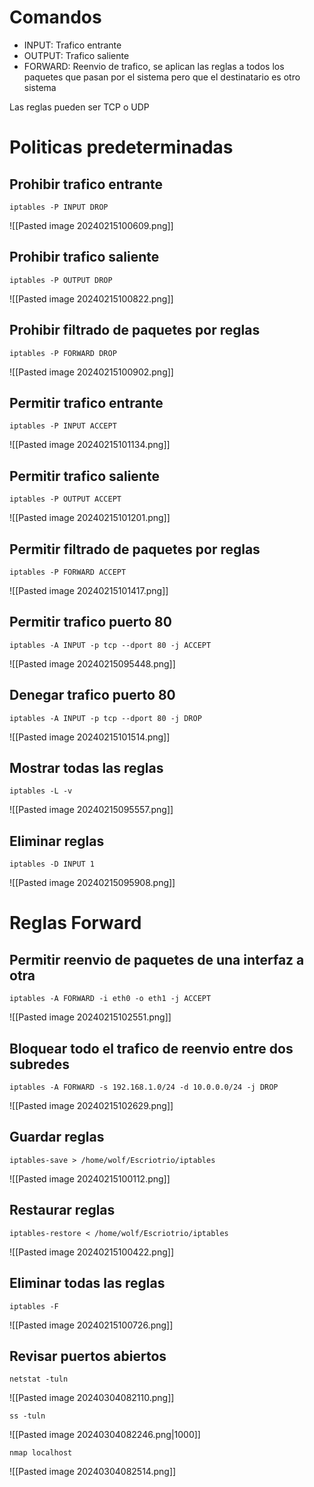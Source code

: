 # Comandos
- INPUT: Trafico entrante
- OUTPUT: Trafico saliente
- FORWARD: Reenvio de trafico, se aplican las reglas a todos los paquetes que pasan por el sistema pero que el destinatario es otro sistema

Las reglas pueden ser TCP o UDP
# Politicas predeterminadas
## **Prohibir trafico entrante**
```
iptables -P INPUT DROP
```
![[Pasted image 20240215100609.png]]
## **Prohibir trafico saliente**
```
iptables -P OUTPUT DROP
```
![[Pasted image 20240215100822.png]]

## **Prohibir filtrado de paquetes por reglas**
```
iptables -P FORWARD DROP
```
![[Pasted image 20240215100902.png]]

## **Permitir trafico entrante**
```
iptables -P INPUT ACCEPT
```
![[Pasted image 20240215101134.png]]

## **Permitir trafico saliente**
```
iptables -P OUTPUT ACCEPT
```
![[Pasted image 20240215101201.png]]

## **Permitir filtrado de paquetes por reglas**
```
iptables -P FORWARD ACCEPT
```
![[Pasted image 20240215101417.png]]

## **Permitir trafico puerto 80**
```
iptables -A INPUT -p tcp --dport 80 -j ACCEPT
```
![[Pasted image 20240215095448.png]]

## **Denegar trafico puerto 80**
```
iptables -A INPUT -p tcp --dport 80 -j DROP
```
![[Pasted image 20240215101514.png]]

## **Mostrar todas las reglas**
```
iptables -L -v
```
![[Pasted image 20240215095557.png]]

## **Eliminar reglas**
```
iptables -D INPUT 1
```
![[Pasted image 20240215095908.png]]

# Reglas Forward
## **Permitir reenvio de paquetes de una interfaz a otra**
```
iptables -A FORWARD -i eth0 -o eth1 -j ACCEPT
```
![[Pasted image 20240215102551.png]]

## **Bloquear todo el trafico de reenvio entre dos subredes**
```
iptables -A FORWARD -s 192.168.1.0/24 -d 10.0.0.0/24 -j DROP
```
![[Pasted image 20240215102629.png]]

## **Guardar reglas**
```
iptables-save > /home/wolf/Escriotrio/iptables
```
![[Pasted image 20240215100112.png]]

## **Restaurar reglas**
```
iptables-restore < /home/wolf/Escriotrio/iptables
```
![[Pasted image 20240215100422.png]]

## **Eliminar todas las reglas**
```
iptables -F
```
![[Pasted image 20240215100726.png]]

## **Revisar puertos abiertos**
```
netstat -tuln
```
![[Pasted image 20240304082110.png]]

```
ss -tuln 
```
![[Pasted image 20240304082246.png|1000]]

```
nmap localhost
```
![[Pasted image 20240304082514.png]]
